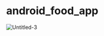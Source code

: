 # android_food_app

![Untitled-3](https://github.com/yauheniprakapenka/android_food_app/assets/47568606/7606e123-a67e-4a34-8ac7-d77d4a5aab58)
